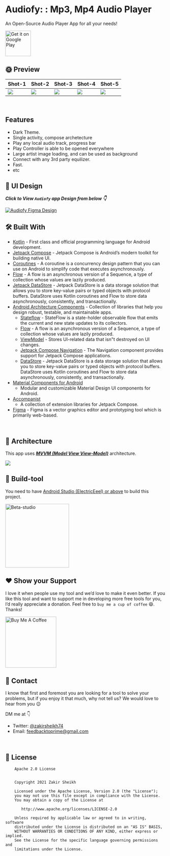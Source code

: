 # Audiofy: : Mp3, Mp4 Audio Player

An Open-Source Audio Player App for all your needs!

<a href="https://play.google.com/store/apps/details?id=com.prime.player" target="_blank">
<img src="https://play.google.com/intl/en_us/badges/images/generic/en-play-badge.png" alt="Get it on Google Play" height="80"/></a></div>

## 🌞 Preview 

|   Shot-1    | Shot-2 | Shot-3 | Shot-4 | Shot-5
|---	        |---     |---     |---     |---
|  ![](https://user-images.githubusercontent.com/46754437/214095103-22ba813a-d1ea-4af6-b81c-651b3a411a47.png)    |  ![](https://user-images.githubusercontent.com/46754437/214095652-883aac27-6e39-456e-b532-91d891baddf5.png)  | ![](https://user-images.githubusercontent.com/46754437/214095925-b44b940f-c9ae-4c75-a255-a30c97059049.png)  | ![](https://user-images.githubusercontent.com/46754437/214096188-6c921f46-e5d9-44d6-a5f6-af9965ccecad.png) | ![](https://user-images.githubusercontent.com/46754437/214096540-ec4d0d87-4ea8-4a7b-b852-5431570d9299.png)
<br />

## Features
* Dark Theme.
* Single activity, compose archetecture
* Play any local audio track, progress bar
* Play Controller is able to be opened everywhere
* Large artist image loading, and can be used as background
* Connect with any 3rd party equilizer.
* Fast.
* etc

## 🎨 UI Design

***Click to View `Audiofy` app Design from below 👇***

[![Audiofy Figma Design](https://img.shields.io/badge/Adiofy-FIGMA-black.svg?style=for-the-badge&logo=figma)](https://www.figma.com/proto/HSXLNy0dNDHbBG9IkWfzTJ/Audiofy?node-id=11%3A40)

## 🛠 Built With

- [Kotlin](https://kotlinlang.org/) - First class and official programming language for Android
  development.
- [Jetpack Compose](https://developer.android.com/jetpack/compose) - Jetpack Compose is Android’s
  modern toolkit for building native UI.
- [Coroutines](https://kotlinlang.org/docs/reference/coroutines-overview.html) - A coroutine is a
  concurrency design pattern that you can use on Android to simplify code that executes
  asynchronously.
- [Flow](https://kotlinlang.org/docs/reference/coroutines/flow.html) - A flow is an asynchronous
  version of a Sequence, a type of collection whose values are lazily produced.
- [Jetpack DataStore](https://developer.android.com/topic/libraries/architecture/datastore) -
  Jetpack DataStore is a data storage solution that allows you to store key-value pairs or typed
  objects with protocol buffers. DataStore uses Kotlin coroutines and Flow to store data
  asynchronously, consistently, and transactionally.
- [Android Architecture Components](https://developer.android.com/topic/libraries/architecture) -
  Collection of libraries that help you design robust, testable, and maintainable apps.
    - [Stateflow](https://developer.android.com/kotlin/flow/stateflow-and-sharedflow) - StateFlow is
      a state-holder observable flow that emits the current and new state updates to its collectors.
    - [Flow](https://kotlinlang.org/docs/reference/coroutines/flow.html) - A flow is an asynchronous
      version of a Sequence, a type of collection whose values are lazily produced.
    - [ViewModel](https://developer.android.com/topic/libraries/architecture/viewmodel) - Stores
      UI-related data that isn"t destroyed on UI changes.
    - [Jetpack Compose Navigation](https://developer.android.com/jetpack/compose/navigation) - The
      Navigation component provides support for Jetpack Compose applications.
    - [DataStore](https://developer.android.com/topic/libraries/architecture/datastore) - Jetpack
      DataStore is a data storage solution that allows you to store key-value pairs or typed objects
      with protocol buffers. DataStore uses Kotlin coroutines and Flow to store data asynchronously,
      consistently, and transactionally.
- [Material Components for Android](https://github.com/material-components/material-components-android)
    - Modular and customizable Material Design UI components for Android.
- [Accompanist](https://github.com/google/accompanist)
    - A collection of extension libraries for Jetpack Compose.
- [Figma](https://figma.com/) - Figma is a vector graphics editor and prototyping tool which is
  primarily web-based.

<br />

## 🗼 Architecture

This app uses [***MVVM (Model View
View-Model)***](https://developer.android.com/jetpack/docs/guide#recommended-app-arch) architecture.

![](https://github.com/TheCodeMonks/Notes-App/blob/master/screenshots/ANDROID%20ROOM%20DB%20DIAGRAM.jpg)

## 🧰 Build-tool

You need to
have [Android Studio (ElectricEeel) or above](https://developer.android.com/studio) to
build this project.
<br>

<img src="./beta_android.png" height="200" alt="Beta-studio"/>

## ❤️ Show your Support

I love it when people use my tool and we’d love to make it even better. If you like this tool and
want to support me in developing more free tools for you, I’d really appreciate a donation. Feel
free to `buy me a cup of coffee` 😄. Thanks!


<a href="https://www.buymeacoffee.com/sheikhzaki3" target="_blank">
    <img src="https://cdn.buymeacoffee.com/buttons/v2/default-yellow.png" alt="Buy Me A Coffee" width="160">
</a>

<br>


## 📩 Contact

I know that first and foremost you are looking for a tool to solve your problems, but if you enjoy
it that much, why not tell us? We would love to hear from you 😉

DM me at 👇

* Twitter: <a href="https://twitter.com/zakirsheikh74" target="_blank">@zakirsheikh74</a>
* Email: feedbacktoprime@gmail.com

<br>

## 🔖 License

```
    Apache 2.0 License


    Copyright 2021 Zakir Sheikh

    Licensed under the Apache License, Version 2.0 (the "License");
    you may not use this file except in compliance with the License.
    You may obtain a copy of the License at

       http://www.apache.org/licenses/LICENSE-2.0

    Unless required by applicable law or agreed to in writing, software
    distributed under the License is distributed on an "AS IS" BASIS,
    WITHOUT WARRANTIES OR CONDITIONS OF ANY KIND, either express or implied.
    See the License for the specific language governing permissions and
    limitations under the License.

```
